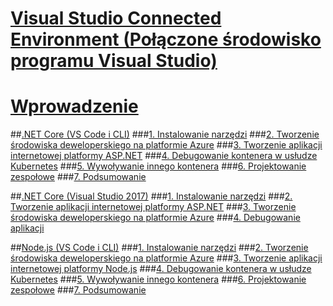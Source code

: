 # [Visual Studio Connected Environment (Połączone środowisko programu Visual Studio)](visual-studio-connected-environment.md)

# [Wprowadzenie](get-started.md)
##[.NET Core (VS Code i CLI)](get-started-netcore-01.md)
###[1. Instalowanie narzędzi](get-started-netcore-01.md)
###[2. Tworzenie środowiska deweloperskiego na platformie Azure](get-started-netcore-02.md)
###[3. Tworzenie aplikacji internetowej platformy ASP.NET](get-started-netcore-03.md)
###[4. Debugowanie kontenera w usłudze Kubernetes](get-started-netcore-04.md)
###[5. Wywoływanie innego kontenera](get-started-netcore-05.md)
###[6. Projektowanie zespołowe](get-started-netcore-06.md)
###[7. Podsumowanie](get-started-netcore-07.md)

##[.NET Core (Visual Studio 2017)](get-started-netcore-visualstudio-01.md)
###[1. Instalowanie narzędzi](get-started-netcore-visualstudio-01.md)
###[2. Tworzenie aplikacji internetowej platformy ASP.NET](get-started-netcore-visualstudio-02.md)
###[3. Tworzenie środowiska deweloperskiego na platformie Azure](get-started-netcore-visualstudio-03.md)
###[4. Debugowanie aplikacji](get-started-netcore-visualstudio-04.md)

##[Node.js (VS Code i CLI)](get-started-nodejs-01.md)
###[1. Instalowanie narzędzi](get-started-nodejs-01.md)
###[2. Tworzenie środowiska deweloperskiego na platformie Azure](get-started-nodejs-02.md)
###[3. Tworzenie aplikacji internetowej platformy Node.js](get-started-nodejs-03.md)
###[4. Debugowanie kontenera w usłudze Kubernetes](get-started-nodejs-04.md)
###[5. Wywoływanie innego kontenera](get-started-nodejs-05.md)
###[6. Projektowanie zespołowe](get-started-nodejs-06.md)
###[7. Podsumowanie](get-started-nodejs-07.md)


